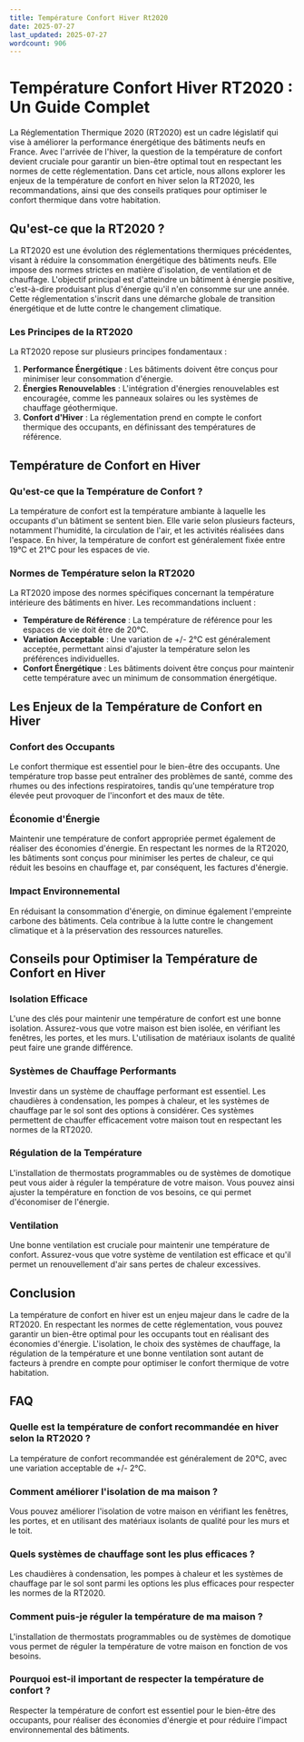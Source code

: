 ```yaml
---
title: Température Confort Hiver Rt2020
date: 2025-07-27
last_updated: 2025-07-27
wordcount: 906
---
```


# Température Confort Hiver RT2020 : Un Guide Complet

La Réglementation Thermique 2020 (RT2020) est un cadre législatif qui vise à améliorer la performance énergétique des bâtiments neufs en France. Avec l'arrivée de l'hiver, la question de la température de confort devient cruciale pour garantir un bien-être optimal tout en respectant les normes de cette réglementation. Dans cet article, nous allons explorer les enjeux de la température de confort en hiver selon la RT2020, les recommandations, ainsi que des conseils pratiques pour optimiser le confort thermique dans votre habitation.

## Qu'est-ce que la RT2020 ?

La RT2020 est une évolution des réglementations thermiques précédentes, visant à réduire la consommation énergétique des bâtiments neufs. Elle impose des normes strictes en matière d'isolation, de ventilation et de chauffage. L'objectif principal est d'atteindre un bâtiment à énergie positive, c'est-à-dire produisant plus d'énergie qu'il n'en consomme sur une année. Cette réglementation s'inscrit dans une démarche globale de transition énergétique et de lutte contre le changement climatique.

### Les Principes de la RT2020

La RT2020 repose sur plusieurs principes fondamentaux :

1. **Performance Énergétique** : Les bâtiments doivent être conçus pour minimiser leur consommation d'énergie.
2. **Énergies Renouvelables** : L'intégration d'énergies renouvelables est encouragée, comme les panneaux solaires ou les systèmes de chauffage géothermique.
3. **Confort d'Hiver** : La réglementation prend en compte le confort thermique des occupants, en définissant des températures de référence.

## Température de Confort en Hiver

### Qu'est-ce que la Température de Confort ?

La température de confort est la température ambiante à laquelle les occupants d'un bâtiment se sentent bien. Elle varie selon plusieurs facteurs, notamment l'humidité, la circulation de l'air, et les activités réalisées dans l'espace. En hiver, la température de confort est généralement fixée entre 19°C et 21°C pour les espaces de vie.

### Normes de Température selon la RT2020

La RT2020 impose des normes spécifiques concernant la température intérieure des bâtiments en hiver. Les recommandations incluent :

- **Température de Référence** : La température de référence pour les espaces de vie doit être de 20°C.
- **Variation Acceptable** : Une variation de +/- 2°C est généralement acceptée, permettant ainsi d'ajuster la température selon les préférences individuelles.
- **Confort Énergétique** : Les bâtiments doivent être conçus pour maintenir cette température avec un minimum de consommation énergétique.

## Les Enjeux de la Température de Confort en Hiver

### Confort des Occupants

Le confort thermique est essentiel pour le bien-être des occupants. Une température trop basse peut entraîner des problèmes de santé, comme des rhumes ou des infections respiratoires, tandis qu'une température trop élevée peut provoquer de l'inconfort et des maux de tête.

### Économie d'Énergie

Maintenir une température de confort appropriée permet également de réaliser des économies d'énergie. En respectant les normes de la RT2020, les bâtiments sont conçus pour minimiser les pertes de chaleur, ce qui réduit les besoins en chauffage et, par conséquent, les factures d'énergie.

### Impact Environnemental

En réduisant la consommation d'énergie, on diminue également l'empreinte carbone des bâtiments. Cela contribue à la lutte contre le changement climatique et à la préservation des ressources naturelles.

## Conseils pour Optimiser la Température de Confort en Hiver

### Isolation Efficace

L'une des clés pour maintenir une température de confort est une bonne isolation. Assurez-vous que votre maison est bien isolée, en vérifiant les fenêtres, les portes, et les murs. L'utilisation de matériaux isolants de qualité peut faire une grande différence.

### Systèmes de Chauffage Performants

Investir dans un système de chauffage performant est essentiel. Les chaudières à condensation, les pompes à chaleur, et les systèmes de chauffage par le sol sont des options à considérer. Ces systèmes permettent de chauffer efficacement votre maison tout en respectant les normes de la RT2020.

### Régulation de la Température

L'installation de thermostats programmables ou de systèmes de domotique peut vous aider à réguler la température de votre maison. Vous pouvez ainsi ajuster la température en fonction de vos besoins, ce qui permet d'économiser de l'énergie.

### Ventilation

Une bonne ventilation est cruciale pour maintenir une température de confort. Assurez-vous que votre système de ventilation est efficace et qu'il permet un renouvellement d'air sans pertes de chaleur excessives.

## Conclusion

La température de confort en hiver est un enjeu majeur dans le cadre de la RT2020. En respectant les normes de cette réglementation, vous pouvez garantir un bien-être optimal pour les occupants tout en réalisant des économies d'énergie. L'isolation, le choix des systèmes de chauffage, la régulation de la température et une bonne ventilation sont autant de facteurs à prendre en compte pour optimiser le confort thermique de votre habitation.

## FAQ

### Quelle est la température de confort recommandée en hiver selon la RT2020 ?

La température de confort recommandée est généralement de 20°C, avec une variation acceptable de +/- 2°C.

### Comment améliorer l'isolation de ma maison ?

Vous pouvez améliorer l'isolation de votre maison en vérifiant les fenêtres, les portes, et en utilisant des matériaux isolants de qualité pour les murs et le toit.

### Quels systèmes de chauffage sont les plus efficaces ?

Les chaudières à condensation, les pompes à chaleur et les systèmes de chauffage par le sol sont parmi les options les plus efficaces pour respecter les normes de la RT2020.

### Comment puis-je réguler la température de ma maison ?

L'installation de thermostats programmables ou de systèmes de domotique vous permet de réguler la température de votre maison en fonction de vos besoins.

### Pourquoi est-il important de respecter la température de confort ?

Respecter la température de confort est essentiel pour le bien-être des occupants, pour réaliser des économies d'énergie et pour réduire l'impact environnemental des bâtiments.